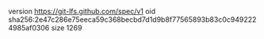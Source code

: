 version https://git-lfs.github.com/spec/v1
oid sha256:2e47c286e75eeca59c368becbd7d1d9b8f77565893b83c0c9492224985af0306
size 1269
